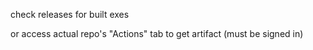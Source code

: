 check releases for built exes

or access actual repo's "Actions" tab to get artifact (must be signed in)
